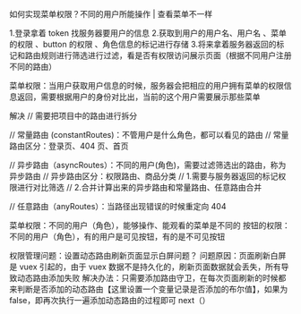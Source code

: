 如何实现菜单权限？不同的用户所能操作 | 查看菜单不一样

1.登录拿着 token 找服务器要用户的信息 2.获取到用户的用户名、用户名 、菜单的权限 、button 的权限 、角色信息的标记进行存储 3.将来拿着服务器返回的标记和路由规则进行筛选进行过滤，看是否有权限访问展示页面（根据不同用户注册不同的路由）

菜单权限：当用户获取用户信息的时候，服务器会把相应的用户拥有菜单的权限信息返回，需要根据用户的身份对比出，当前的这个用户需要展示那些菜单

解决
// 需要把项目中的路由进行拆分

// 常量路由 (constantRoutes)：不管用户是什么角色，都可以看见的路由
// 常量路由区分：登录页、404 页、首页

// 异步路由（asyncRoutes）：不同的用户(角色)，需要过滤筛选出的路由，称为异步路由
// 异步路由区分：权限路由、商品分类
// 1.需要与服务器返回的标记权限进行对比筛选
// 2.合并计算出来的异步路由和常量路由、任意路由合并

// 任意路由（anyRoutes）：当路径出现错误的时候重定向 404

菜单权限：不同的用户（角色），能够操作、能观看的菜单是不同的
按钮的权限：不同的用户（角色），有的用户是可见按钮，有的是不可见按钮

权限管理问题：设置动态路由刷新页面显示白屏问题？
问题原因：页面刷新白屏是 vuex 引起的，由于 vuex 数据不是持久化的，刷新页面数据就会丢失，所有导致动态路由添加失败
解决办法：只需要添加路由守卫，在每次页面刷新的时候都来判断是否添加的动态路由【这里设置一个变量记录是否添加的布尔值】，如果为 false，即再次执行一遍添加动态路由的过程即可 next（）
